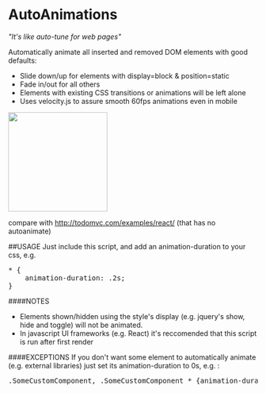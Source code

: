 # AutoAnimations
_"It's like auto-tune for web pages"_

Automatically animate all inserted and removed DOM elements with good defaults:
- Slide down/up for elements with display=block & position=static
- Fade in/out for all others
- Elements with existing CSS transitions or animations will be left alone
- Uses velocity.js to assure smooth 60fps animations even in mobile

<img src="http://i.imgur.com/EMN0gPG.gif" height=200px/>

compare with http://todomvc.com/examples/react/ (that has no autoanimate)

##USAGE
Just include this script, and add an animation-duration to your css, e.g. 

<pre>* { 
    animation-duration: .2s; 
}</pre>

####NOTES
- Elements shown/hidden using the style's display (e.g. jquery's show, hide and toggle) will not be animated.
- In javascript UI frameworks (e.g. React) it's reccomended that this script is run after first render 

####EXCEPTIONS
If you don't want some element to automatically animate (e.g. external libraries) just set its animation-duration to 0s, e.g. :
<pre>.SomeCustomComponent, .SomeCustomComponent * {animation-duration: 0s; }  </pre>
